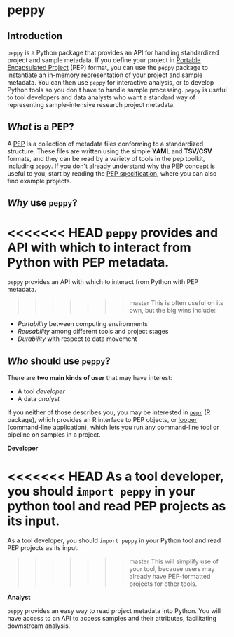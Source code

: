 # peppy

## Introduction

`peppy` is a Python package that provides an API for handling standardized project and sample metadata.
If you define your project in [Portable Encapsulated Project](http://pep.databio.org/en/2.0.0/) (PEP) format,
you can use the `peppy` package to instantiate an in-memory representation of your project and sample metadata.
You can then use `peppy` for interactive analysis, or to develop Python tools so you don't have to handle sample processing. `peppy` is useful to tool developers and data analysts who want a standard way of representing sample-intensive research project metadata.

## *What* is a **PEP**?

A [PEP](http://pep.databio.org/en/2.0.0/) is a collection of metadata files conforming to a standardized structure.
These files are written using the simple **YAML** and **TSV/CSV** formats,
and they can be read by a variety of tools in the pep toolkit, including `peppy`.  If you don't already understand why the PEP concept is useful to you,
start by reading the [PEP specification](http://pep.databio.org/en/2.0.0/),
where you can also find example projects.

## *Why* use `peppy`?

<<<<<<< HEAD
`peppy` provides and API with which to interact from Python with PEP metadata.
=======
`peppy` provides an API with which to interact from Python with PEP metadata. 
>>>>>>> master
This is often useful on its own, but the big wins include:

- *Portability* between computing environments
- *Reusability* among different tools and project stages
- *Durability* with respect to data movement

## *Who* should use `peppy`?

There are **two main kinds of user** that may have interest:

- A tool *developer*
- A data *analyst*

If you neither of those describes you, you may be interested in [`pepr`](http://code.databio.org/pepr) (R package),
which provides an R interface to PEP objects, or [looper](http://github.com/pepkit/looper) (command-line application),
which lets you run any command-line tool or pipeline on samples in a project.

**Developer**

<<<<<<< HEAD
As a tool developer, you should `import peppy` in your python tool and read PEP projects as its input.
=======
As a tool developer, you should `import peppy` in your Python tool and read PEP projects as its input. 
>>>>>>> master
This will simplify use of your tool, because users may already have PEP-formatted projects for other tools.

**Analyst**

`peppy` provides an easy way to read project metadata into Python.
You will have access to an API to access samples and their attributes, facilitating downstream analysis.
